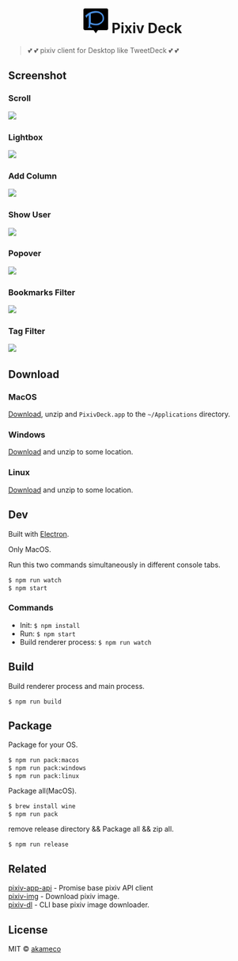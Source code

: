 <h1 align=center><img src="static/Icon.png" width=50/> Pixiv Deck</h1>


> :two_hearts: :two_hearts: pixiv client for Desktop like TweetDeck :two_hearts: :two_hearts:


## Screenshot

### Scroll

<img src="https://i.gyazo.com/b9b519f35505d032da8bebf55085a790.gif"/>

### Lightbox

<img src="https://i.gyazo.com/e280d761c575718eca792dd07d613593.gif"/>

### Add Column

<img src="https://i.gyazo.com/e7e0f05ed1b17b6821fa7e1587bd3c62.gif">

### Show User

<img src="https://i.gyazo.com/af0a101f26b4603289b2496c0162193f.gif"/>

### Popover

<img src="https://i.gyazo.com/bf3064f4737bef0d1add2cd659f1926f.gif">

### Bookmarks Filter

<img src="https://i.gyazo.com/9c9a84d53c0a64301d1f25431b40d77f.gif">

### Tag Filter

<img src="https://i.gyazo.com/dd4f22ed5e441e2a73b2092dce169f0b.gif">

## Download

### MacOS
[Download](https://github.com/akameco/PixivDeck/releases), unzip and `PixivDeck.app` to the `~/Applications` directory.


### Windows
[Download](https://github.com/akameco/PixivDeck/releases) and unzip to some location.


### Linux
[Download](https://github.com/akameco/PixivDeck/releases) and unzip to some location.


## Dev
Built with [Electron](http://electron.atom.io/).

Only MacOS.

Run this two commands simultaneously in different console tabs.

```
$ npm run watch
$ npm start
```

### Commands

- Init: `$ npm install`
- Run: `$ npm start`
- Build renderer process: `$ npm run watch`

## Build

Build renderer process and main process.

```
$ npm run build
```

## Package
Package for your OS.

```
$ npm run pack:macos
$ npm run pack:windows
$ npm run pack:linux
```

Package all(MacOS).

```
$ brew install wine
$ npm run pack
```

remove release directory && Package all && zip all.

```
$ npm run release
```


## Related

[pixiv-app-api](https://github.com/akameco/pixiv-app-api) - Promise base pixiv API client <br>
[pixiv-img](https://github.com/akameco/pixiv-img) - Download pixiv image. <br>
[pixiv-dl](https://github.com/akameco/pixiv-dl) - CLI base pixiv image downloader. <br>

## License

MIT © [akameco](http://akameco.github.io)
